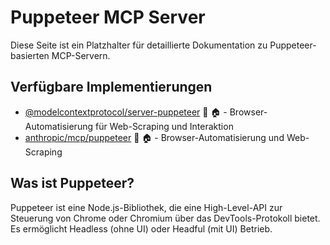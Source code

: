 # Puppeteer MCP Server

Diese Seite ist ein Platzhalter für detaillierte Dokumentation zu Puppeteer-basierten MCP-Servern.

## Verfügbare Implementierungen

- [@modelcontextprotocol/server-puppeteer](https://github.com/modelcontextprotocol/servers/tree/main/src/puppeteer) 📇 🏠 - Browser-Automatisierung für Web-Scraping und Interaktion
- [anthropic/mcp/puppeteer](https://github.com/anthropic/mcp/tree/main/src/puppeteer) 📇 🏠 - Browser-Automatisierung und Web-Scraping

## Was ist Puppeteer?

Puppeteer ist eine Node.js-Bibliothek, die eine High-Level-API zur Steuerung von Chrome oder Chromium über das DevTools-Protokoll bietet. Es ermöglicht Headless (ohne UI) oder Headful (mit UI) Betrieb. 